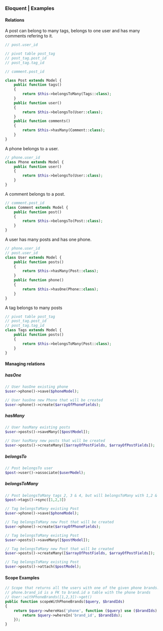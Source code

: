 ### Eloquent | Examples


#### Relations

A post can belong to many tags, belongs to one user and has many comments refering to it. 
```php
// post.user_id

// pivot table post_tag
// post_tag.post_id
// post_tag.tag_id

// comment.post_id

class Post extends Model {
    public function tags()
    {
        return $this->belongsToMany(Tags::class);
    }
    public function user()
    {
        return $this->belongsTo(User::class);
    }
    public function comments()
    {
        return $this->hasMany(Comment::class);
    }
}
```

A phone belongs to a user.
```php
// phone.user_id
class Phone extends Model {
    public function user()
    {
        return $this->belongsTo(User::class);
    }
}
```

A comment belongs to a post.
```php
// comment.post_id
class Comment extends Model {
    public function post()
    {
        return $this->belongsTo(Post::class);
    }
}
```

A user has many posts and has one phone.
```php
// phone.user_id
// post.user_id
class User extends Model {
    public function posts()
    {
        return $this->hasMany(Post::class);
    }
    public function phone()
    {
        return $this->hasOne(Phone::class);
    }
}
```

A tag belongs to many posts
```php
// pivot table post_tag
// post_tag.post_id
// post_tag.tag_id
class Tags extends Model {
    public function posts()
    {
        return $this->belongsToMany(Post::class);
    }
}
```

#### Managing relations

##### hasOne
```php
// User hasOne existing phone
$user->phone()->save($phoneModel);

// User hasOne new Phone that will be created
$user->phone()->create($arrayOfPhoneFields);
```
##### hasMany
```php
// User hasMany existing posts
$user->posts()->saveMany([$postModel]);

// User hasMany new posts that will be created
$user->posts()->createMany([$arrayOfPostFields, $arrayOfPostFields]);
```
##### belongsTo
```php
// Post belongsTo user
$post->user()->associate($userModel);
```
##### belongsToMany
```php
// Post belongsToMany tags 2, 3 & 4, but will belongsToMany with 1,2 & 3 through sync
$post->tags()->sync([1,2,3])

// Tag belongsToMany existing Post
$user->phone()->save($phoneModel);

// Tag belongsToMany new Post that will be created
$user->phone()->create($arrayOfPhoneFields);

// Tag belongsToMany existing Post
$user->posts()->saveMany([$postModel]);

// Tag belongsToMany new Post that will be created
$user->posts()->createMany([$arrayOfPostFields, $arrayOfPostFields]);

// Tag belongsToMany existing Post
$user->posts()->attach($postModel);
```

#### Scope Examples
```php
// Scope that returns all the users with one of the given phone brands.
// phone.brand_id is a FK to brand.id a table with the phone brands
// User::withPhoneBrands([1,2,3])->get()
public function scopeWithPhoneBrands($query, $brandIds)
{
    return $query->whereHas('phone', function ($query) use ($brandIds) {
        return $query->whereIn('brand_id', $brandIds);
    });
}
```
